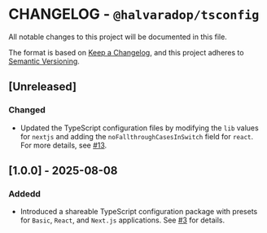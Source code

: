 # CHANGELOG - `@halvaradop/tsconfig`

All notable changes to this project will be documented in this file.

The format is based on [Keep a Changelog](https://keepachangelog.com/en/1.1.0/),
and this project adheres to [Semantic Versioning](https://semver.org/spec/v2.0.0.html).

## [Unreleased]

### Changed

- Updated the TypeScript configuration files by modifying the `lib` values for `nextjs` and adding the `noFallthroughCasesInSwitch` field for `react`. For more details, see [#13](https://github.com/halvaradop/configs/pull/13).

## [1.0.0] - 2025-08-08

### Addedd

- Introduced a shareable TypeScript configuration package with presets for `Basic`, `React`, and `Next.js` applications. See [#3](https://github.com/halvaradop/configs/pull/3) for details.
